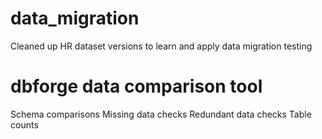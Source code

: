 # data_migration
Cleaned up HR dataset versions to learn and apply data migration testing 

# dbforge data comparison tool  
Schema comparisons 
Missing data checks
Redundant data checks
Table counts 


